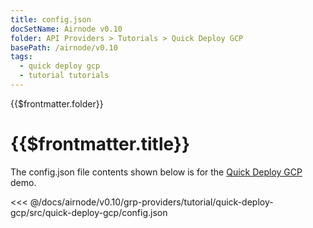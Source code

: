 ```yaml
---
title: config.json
docSetName: Airnode v0.10
folder: API Providers > Tutorials > Quick Deploy GCP
basePath: /airnode/v0.10
tags:
  - quick deploy gcp
  - tutorial tutorials
---
```


<TitleSpan>{{$frontmatter.folder}}</TitleSpan>

# {{$frontmatter.title}}

<VersionWarning/>

The config.json file contents shown below is for the [Quick Deploy GCP](./)
demo.

<!-- prettier-ignore -->
<<< @/docs/airnode/v0.10/grp-providers/tutorial/quick-deploy-gcp/src/quick-deploy-gcp/config.json
